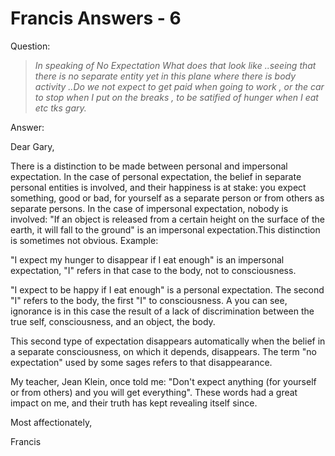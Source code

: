 # Francis Answers - 6

Question:

>_In speaking of No Expectation What does that look like ..seeing that there is no separate entity yet in this plane where there is body activity ..Do we not expect to get paid when going to work , or the car to stop when I put on the breaks , to be satified of hunger when I eat etc tks gary._

Answer:

Dear Gary,

There is a distinction to be made between personal and impersonal expectation. In the case of personal expectation, the belief in separate personal entities is involved, and their happiness is at stake: you expect something, good or bad, for yourself as a separate person or from others as separate persons. In the case of impersonal expectation, nobody is involved: "If an object is released from a certain height on the surface of the earth, it will fall to the ground" is an impersonal expectation.This distinction is sometimes not obvious. Example:

"I expect my hunger to disappear if I eat enough" is an impersonal expectation, "I" refers in that case to the body, not to consciousness.

"I expect to be happy if I eat enough" is a personal expectation. The second "I" refers to the body, the first "I" to consciousness. A you can see, ignorance is in this case the result of a lack of discrimination between the true self, consciousness, and an object, the body.

This second type of expectation disappears automatically when the belief in a separate consciousness, on which it depends, disappears. The term "no expectation" used by some sages refers to that disappearance.

My teacher, Jean Klein, once told me: "Don't expect anything (for yourself or from others) and you will get everything". These words had a great impact on me, and their truth has kept revealing itself since.

Most affectionately,

Francis


